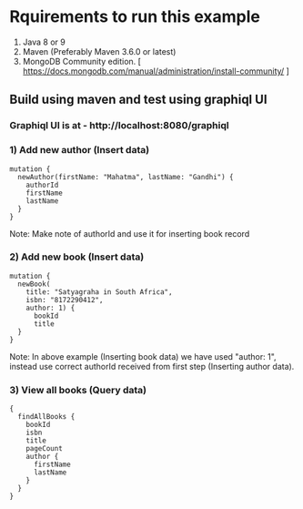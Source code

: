 # Rquirements to run this example 
1) Java 8 or 9
2) Maven (Preferably  Maven 3.6.0  or latest)
3) MongoDB Community edition. [ https://docs.mongodb.com/manual/administration/install-community/ ] 



## Build using maven and test using graphiql UI

### Graphiql UI is  at - http://localhost:8080/graphiql


### 1) Add new author (Insert data)

    mutation {
      newAuthor(firstName: "Mahatma", lastName: "Gandhi") {
        authorId
        firstName
        lastName
      }
    }


Note: Make note of authorId and use it for inserting book record


### 2) Add new book (Insert data)

    mutation {
      newBook(
        title: "Satyagraha in South Africa",
        isbn: "8172290412",
        author: 1) {
          bookId
          title
      }
    }

Note: In above example (Inserting book data) we have used "author: 1", instead use correct authorId received from first step (Inserting author data).


### 3) View all books (Query data)

    {
      findAllBooks {
        bookId
        isbn
        title
        pageCount
        author {
          firstName
          lastName
        }
      }
    }
